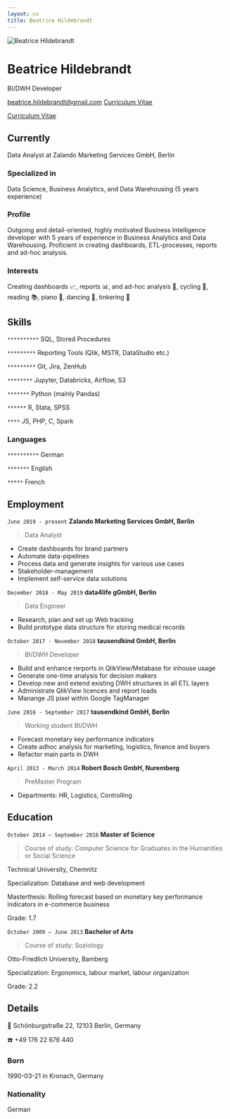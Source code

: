 ```yaml
---
layout: cv
title: Beatrice Hildebrandt
---
```

![Beatrice Hildebrandt](ich.png)
# Beatrice Hildebrandt
BI/DWH Developer

<div id="webaddress">
<a href="beatrice.hildebrandt@gmail.com">beatrice.hildebrandt@gmail.com</a>
 <a> </a>
<a href="https://froggibella.github.io/bea-cv/">Curriculum Vitae</a>
</div>

[Curriculum Vitae](https://froggibella.github.io/bea-cv/)


## Currently

Data Analyst at Zalando Marketing Services GmbH, Berlin

### Specialized in

Data Science, Business Analytics, and Data Warehousing (5 years experience)

### Profile

Outgoing and detail-oriented, highly motivated Business Intelligence developer with 5 years of experience in Business Analytics and Data Warehousing.
Proficient in creating dashboards, ETL-processes, reports and ad-hoc analysis.

### Interests

Creating dashboards 📈, reports 📊, and ad-hoc analysis 📰, cycling 🚴, reading 📚, piano 🎹,
dancing 💃, tinkering 🧰


## Skills

`**********`
SQL, Stored Procedures

`*********`
Reporting Tools (Qlik, MSTR, DataStudio etc.)

`*********`
Git, Jira, ZenHub

`********`
Jupyter, Databricks, Airflow, S3

`*******`
Python (mainly Pandas)

`******`
R, Stata, SPSS

`****`
JS, PHP, C, Spark

### Languages

`**********`
German

`*******`
English

`*****`
French


## Employment

`June 2019 - present`
__Zalando Marketing Services GmbH, Berlin__

> Data Analyst

- Create dashboards for brand partners
- Automate data-pipelines
- Process data and generate insights for various use cases
- Stakeholder-management
- Implement self-service data solutions

`December 2018 - May 2019`
__data4life gGmbH, Berlin__

> Data Engineer

- Research, plan and set up Web tracking
- Build prototype data structure for storing medical records

`October 2017 - November 2018`
__tausendkind GmbH, Berlin__

> BI/DWH Developer

- Build and enhance rerports in QlikView/Metabase for inhouse usage
- Generate one-time analysis for decision makers
- Develop new and extend existing DWH structures in all ETL layers
- Administrate QlikView licences and report loads
- Manange JS pixel within Google TagManager

`June 2016 - September 2017`
__tausendkind GmbH, Berlin__

> Working student BI/DWH

- Forecast monetary key performance indicators
- Create adhoc analysis for marketing, logistics, finance and buyers
- Refactor main parts in DWH

`April 2013 - March 2014`
__Robert Bosch GmbH, Nuremberg__

> PreMaster Program

- Departments: HR, Logistics, Controlling


## Education

`October 2014 – September 2016`
__Master of Science__

> Course of study: Computer Science for Graduates in the Humanities or Social Science

Technical University, Chemnitz

Specialization: Database and web development

Masterthesis: Rolling forecast based on monetary key performance indicators in e-commerce business

Grade: 1.7

`October 2009 – June 2013`
__Bachelor of Arts__

> Course of study: Soziology
 
Otto-Friedlich University, Bamberg

Specialization: Ergonomics, labour market, labour organization 

Grade: 2.2


## Details

📮 Schönburgstraße 22,
12103 Berlin,
Germany

☎️ +49 176 22 676 440

### Born

1990-03-21 in Kronach, Germany

### Nationality

German



